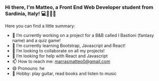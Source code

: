 ### Hi there, I'm Matteo, a Front End Web Developer student from Sardinia, Italy! 💻👨‍💻👋

<!--
**matteomarrass/matteomarrass** is a ✨ _special_ ✨ repository because its `README.md` (this file) appears on your GitHub profile.
-->
Here you can find a little summary:

- 🔭 I’m currently working on a project for a B&B called I Bastioni (fantasy name) and a quiz game!
- 🌱 I’m currently learning Bootstrap, Javascript and React!
- 👯 I’m looking to collaborate on all my projects!
- 🤔 I’m looking for help with React and Javascript
- 📫 How to reach me: marrasmatteo0@gmail.com
- 😄 Pronouns: he
- 🎸 Hobby: play guitar, read books and listen to music
